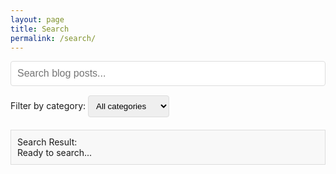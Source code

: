 ```yaml
---
layout: page
title: Search
permalink: /search/
---
```


<div id="search-container">
  <input type="text" id="search-input" placeholder="Search blog posts...">
  <div class="filter-container">
    <span>Filter by category: </span>
    <select id="category-filter">
      <option value="">All categories</option>
      {% assign categories = site.categories | sort %}
      {% for category in categories %}
        <option value="{{ category[0] | slugify }}">{{ category[0] }}</option>
      {% endfor %}
    </select>
  </div>
  <div id="search-info" style="margin: 10px 0; padding: 10px; background: #f8f8f8; border: 1px solid #ddd; display: block;">
    <div>Search Result:</div>
    <div id="search-message">Ready to search...</div>
  </div>
  <ul id="results-container"></ul>
</div>

<!-- Include Lunr.js first -->
<script src="{{ site.baseurl }}/assets/js/lunr.min.js"></script>

<script>
// Display info
function showMessage(message) {
  document.getElementById('search-info').style.display = 'block';
  document.getElementById('search-message').textContent = message;
}

// Initialize search function
document.addEventListener('DOMContentLoaded', function() {
  // Check if lunr is loaded
  if (typeof lunr === 'undefined') {
    showMessage('ERROR: Lunr.js is not loaded. Search will not work.');
    return;
  } else {
    showMessage('Lunr.js loaded successfully. Starting search initialization...');
  }

  // Initialize variables
  var searchInput = document.getElementById('search-input');
  var categoryFilter = document.getElementById('category-filter');
  var resultsContainer = document.getElementById('results-container');
  
  var idx;
  var documents = [];
  
  // Fetch the search index
  fetch('{{ site.baseurl }}/search.json')
    .then(function(response) {
      showMessage('Search index response received with status: ' + response.status);
      return response.json();
    })
    .then(function(data) {
      showMessage('Search index loaded with ' + data.length + ' entries');
      documents = data;
      
      // Build the Lunr index with simplified configuration
      try {
        idx = lunr(function() {
          this.ref('url');
          this.field('title', { boost: 10 });
          this.field('category', { boost: 5 });
          this.field('content');
          
          documents.forEach(function(doc) {
            this.add({
              'url': doc.url,
              'title': doc.title,
              'category': doc.category,
              'content': doc.content
            });
          }, this);
        });
        showMessage('Search index built successfully. Ready to search!');
      } catch (e) {
        showMessage('Error building search index: ' + e.message);
      }
      
      // Set up event listeners
      searchInput.addEventListener('keyup', performSearch);
      categoryFilter.addEventListener('change', performSearch);
    })
    .catch(function(error) {
      showMessage('Error loading search index: ' + error.message);
    });
  
  function performSearch() {
    var query = searchInput.value;
    var selectedCategory = categoryFilter.value.toLowerCase();
    
    // Clear results
    resultsContainer.innerHTML = '';
    
    if (query.trim() === '' && selectedCategory === '') {
      return;
    }
    
    showMessage('Searching for: "' + query + '" in category: "' + selectedCategory + '"');
    
    var results = [];
    
    // If we have a search term, perform search
    if (query.trim() !== '') {
      try {
        // For Lunr search, use the original query
        var lunrResults = idx.search(query);
        showMessage('Found ' + lunrResults.length + ' results for "' + query + '"');
        
        // Map the Lunr results to our documents
        results = lunrResults.map(function(result) {
          return documents.find(function(doc) {
            return doc.url === result.ref;
          });
        });
        
        // Always do character-level search alongside Lunr search
        var charResults = documents.filter(function(item) {
          return item.title.toLowerCase().includes(query.toLowerCase()) ||
                 item.content.toLowerCase().includes(query.toLowerCase()) ||
                 (item.category && item.category.toLowerCase().includes(query.toLowerCase()));
        });
        
        // Combine results, removing duplicates
        charResults.forEach(function(item) {
          if (!results.some(function(result) { return result.url === item.url; })) {
            results.push(item);
          }
        });
        
        showMessage('Found ' + results.length + ' total results');
      } catch (e) {
        showMessage('Search error: ' + e.message + '. Using basic search only.');
        // On error, fall back to simple filtering
        results = documents.filter(function(item) {
          return item.title.toLowerCase().includes(query.toLowerCase()) ||
                 item.content.toLowerCase().includes(query.toLowerCase()) ||
                 (item.category && item.category.toLowerCase().includes(query.toLowerCase()));
        });
      }
    } else {
      // If no search term but category selected, show all posts
      results = documents;
    }
    
    // Filter by category if selected
    if (selectedCategory !== '') {
      results = results.filter(function(item) {
        return item.category && item.category.toLowerCase().split(', ').includes(selectedCategory);
      });
    }
    
    // Display results
    displayResults(results);
  }
  
  function displayResults(results) {
    if (results.length === 0) {
      resultsContainer.innerHTML = '<li>No results found</li>';
      return;
    }
    
    results.forEach(function(item) {
      var li = document.createElement('li');
      
      var titleDiv = document.createElement('div');
      titleDiv.className = 'result-title';
      
      var titleLink = document.createElement('a');
      titleLink.href = item.url;
      titleLink.textContent = item.title;
      titleDiv.appendChild(titleLink);
      
      var dateDiv = document.createElement('div');
      dateDiv.className = 'result-date';
      dateDiv.textContent = item.date;
      
      var categoriesDiv = document.createElement('div');
      if (item.category) {
        item.category.split(', ').forEach(function(category) {
          if (category.trim() !== '') {
            var categorySpan = document.createElement('span');
            categorySpan.className = 'result-category';
            categorySpan.textContent = category;
            categoriesDiv.appendChild(categorySpan);
          }
        });
      }
      
      var snippetDiv = document.createElement('div');
      snippetDiv.className = 'result-snippet';
      snippetDiv.textContent = item.content;
      
      li.appendChild(titleDiv);
      li.appendChild(dateDiv);
      li.appendChild(categoriesDiv);
      li.appendChild(snippetDiv);
      
      resultsContainer.appendChild(li);
    });
  }
});
</script>

<style>
  #search-input {
    width: 100%;
    padding: 10px;
    font-size: 16px;
    margin-bottom: 15px;
    border: 1px solid #ddd;
    border-radius: 4px;
  }
  
  .filter-container {
    margin-bottom: 20px;
  }
  
  #category-filter {
    padding: 8px;
    border: 1px solid #ddd;
    border-radius: 4px;
  }
  
  #results-container {
    list-style-type: none;
    padding: 0;
  }
  
  #results-container li {
    margin-bottom: 20px;
    padding-bottom: 15px;
    border-bottom: 1px solid #f1f1f1;
  }
  
  .result-title {
    font-size: 18px;
    font-weight: bold;
    margin-bottom: 5px;
  }
  
  .result-date {
    color: #777;
    font-size: 14px;
    margin-bottom: 5px;
  }
  
  .result-category {
    display: inline-block;
    background: #f1f1f1;
    padding: 3px 8px;
    border-radius: 3px;
    font-size: 12px;
    margin-right: 5px;
    margin-bottom: 5px;
  }
  
  .result-snippet {
    margin-top: 10px;
  }
</style> 